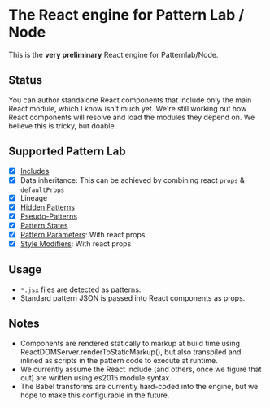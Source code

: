 # The React engine for Pattern Lab / Node
This is the **very preliminary** React engine for Patternlab/Node.

## Status
You can author standalone React components that include only the main React module, which I know isn't much yet.
We're still working out how React components will resolve and load the modules they depend on. We believe this is tricky, but doable.

## Supported Pattern Lab

- [x] [Includes](http://patternlab.io/docs/pattern-including.html)
- [x] Data inheritance: This can be achieved by combining react `props` & `defaultProps`
- [x] Lineage
- [x] [Hidden Patterns](http://patternlab.io/docs/pattern-hiding.html)
- [x] [Pseudo-Patterns](http://patternlab.io/docs/pattern-pseudo-patterns.html)
- [x] [Pattern States](http://patternlab.io/docs/pattern-states.html#node)
- [x] [Pattern Parameters](http://patternlab.io/docs/pattern-parameters.html): With react props
- [x] [Style Modifiers](http://patternlab.io/docs/pattern-stylemodifier.html): With react props

## Usage
* `*.jsx` files are detected as patterns.
* Standard pattern JSON is passed into React components as props.

## Notes
* Components are rendered statically to markup at build time using ReactDOMServer.renderToStaticMarkup(), but also transpiled and inlined as scripts in the pattern code to execute at runtime.
* We currently assume the React include (and others, once we figure that out) are written using es2015 module syntax.
* The Babel transforms are currently hard-coded into the engine, but we hope to make this configurable in the future.
